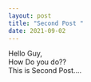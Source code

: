 ```yaml
---
layout: post
title: "Second Post "
date: 2021-09-02
---
```

Hello Guy, <br>
How Do you do?? <br>
This is Second Post....
